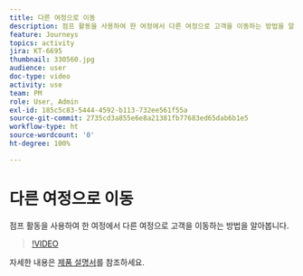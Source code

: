 ```yaml
---
title: 다른 여정으로 이동
description: 점프 활동을 사용하여 한 여정에서 다른 여정으로 고객을 이동하는 방법을 알아봅니다.
feature: Journeys
topics: activity
jira: KT-6695
thumbnail: 330560.jpg
audience: user
doc-type: video
activity: use
team: PM
role: User, Admin
exl-id: 185c5c83-5444-4592-b113-732ee561f55a
source-git-commit: 2735cd3a855e6e8a21381fb77683ed65dab6b1e5
workflow-type: ht
source-wordcount: '0'
ht-degree: 100%

---
```


# 다른 여정으로 이동

점프 활동을 사용하여 한 여정에서 다른 여정으로 고객을 이동하는 방법을 알아봅니다.

>[!VIDEO](https://video.tv.adobe.com/v/330560?quality=12&learn=on)

자세한 내용은 [제품 설명서](https://experienceleague.adobe.com/docs/journeys/using/building-journeys/about-journey-building/action-activities/jump.html?lang=ko#building-journeys)를 참조하세요.
